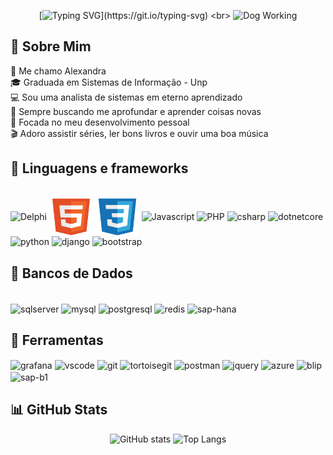 <!-- Cabeçalhos -->
<div align="center">

[![Typing SVG](https://readme-typing-svg.demolab.com/?lines=Bem+vindo+ao+meu+Github+!!!)](https://git.io/typing-svg)
<br>
![Dog Working](https://i.pinimg.com/originals/42/58/35/425835480a5c595a462f2220a080eef6.gif)

</div>

## :gem: Sobre Mim 
:speech_balloon: Me chamo Alexandra<br>
:mortar_board: Graduada em Sistemas de Informação - Unp<br>
:computer: Sou uma analista de sistemas em eterno aprendizado<br>
:dart: Sempre buscando me aprofundar e aprender coisas novas<br>
:sunflower: Focada no meu desenvolvimento pessoal<br>
:clapper: Adoro assistir séries, ler bons livros e ouvir uma boa música

## :rocket: Linguagens e frameworks
<div align="left">
<div style="display: inline_block"><br>
<img align="center" alt="Delphi" height="60" width="70" src="https://github.com/alebona/alebona/assets/6590228/2a42c7dc-53cf-464c-8449-1d16ca45ffd0">
<img align="center" alt="HTML" height="60" width="70" src="https://raw.githubusercontent.com/devicons/devicon/master/icons/html5/html5-original.svg">
<img align="center" alt="CSS" height="60" width="70" src="https://raw.githubusercontent.com/devicons/devicon/master/icons/css3/css3-original.svg">  
<img align="center" alt="Javascript" height="60" width="70" src="https://cdn.jsdelivr.net/gh/devicons/devicon@latest/icons/javascript/javascript-original.svg" />           
<img align="center" alt="PHP" height="60" width="70" src="https://cdn.jsdelivr.net/gh/devicons/devicon@latest/icons/php/php-original.svg">
<img align="center" alt="csharp" height="60" width="70" src="https://cdn.jsdelivr.net/gh/devicons/devicon@latest/icons/csharp/csharp-original.svg" />
<img align="center" alt="dotnetcore" height="60" width="70" src="https://cdn.jsdelivr.net/gh/devicons/devicon@latest/icons/dotnetcore/dotnetcore-original.svg" />            
<img align="center" alt="python" height="60" width="70" src="https://cdn.jsdelivr.net/gh/devicons/devicon@latest/icons/python/python-original.svg" />
<img align="center" alt="django" height="60" width="70" src="https://cdn.jsdelivr.net/gh/devicons/devicon@latest/icons/django/django-plain-wordmark.svg" />  
<img align="center" alt="bootstrap" height="60" width="70" src="https://cdn.jsdelivr.net/gh/devicons/devicon@latest/icons/bootstrap/bootstrap-original.svg" />
          
</div>

## :dizzy: Bancos de Dados
<div align="left">
<div style="display: inline_block"><br>
<img align="center" alt="sqlserver" height="60" width="70" src="https://cdn.jsdelivr.net/gh/devicons/devicon@latest/icons/microsoftsqlserver/microsoftsqlserver-original.svg" />
<img align="center" alt="mysql" height="60" width="70" src="https://cdn.jsdelivr.net/gh/devicons/devicon@latest/icons/mysql/mysql-original-wordmark.svg" />
<img align="center" alt="postgresql" height="60" width="70" src="https://cdn.jsdelivr.net/gh/devicons/devicon@latest/icons/postgresql/postgresql-original.svg" />
<img align="center" alt="redis" height="60" width="70" src="https://cdn.jsdelivr.net/gh/devicons/devicon@latest/icons/redis/redis-plain-wordmark.svg" />
<img align="center" alt="sap-hana" height="60" width="100" src="https://github.com/alebona/alebona/assets/6590228/451312a1-f6ee-4edb-8e10-db18535ab5c4" />
                                                                    
</div>

## :wrench: Ferramentas
<div align="left">
<img align="center" alt="grafana" height="60" width="70" src="https://cdn.jsdelivr.net/gh/devicons/devicon@latest/icons/grafana/grafana-plain-wordmark.svg" />
<img align="center" alt="vscode" height="60" width="70" src="https://cdn.jsdelivr.net/gh/devicons/devicon@latest/icons/vscode/vscode-original.svg" />
<img align="center" alt="git" height="60" width="70" src="https://cdn.jsdelivr.net/gh/devicons/devicon@latest/icons/git/git-original.svg" />
<img align="center" alt="tortoisegit" height="60" width="70" src="https://cdn.jsdelivr.net/gh/devicons/devicon@latest/icons/tortoisegit/tortoisegit-original.svg" />
<img align="center" alt="postman" height="60" width="70" src="https://cdn.jsdelivr.net/gh/devicons/devicon@latest/icons/postman/postman-original.svg" />
<img align="center" alt="jquery" height="60" width="70" src="https://cdn.jsdelivr.net/gh/devicons/devicon@latest/icons/jquery/jquery-plain-wordmark.svg" />
<img align="center" alt="azure" height="60" width="70" src="https://cdn.jsdelivr.net/gh/devicons/devicon@latest/icons/azure/azure-original.svg" />
<img align="center" alt="blip" height="60" width="70" src="https://github.com/alebona/alebona/assets/6590228/93327c69-1c2d-4e56-b861-10ee1d7a2189" />
<img align="center" alt="sap-b1" height="60" width="130" src="https://github.com/alebona/alebona/assets/6590228/96280d6b-e59d-4cf6-8539-32372b0b4de1" />
                                                                     
</div>

## 📊 GitHub Stats
<div align="center" style="display: inline_block">
  
![GitHub stats](https://github-readme-stats.vercel.app/api?username=alebona&hide_title=true&border_color=8300ff&theme=tokyonight&show_icons=true&locale=pt-br)
![Top Langs](https://github-readme-stats.vercel.app/api/top-langs/?username=alebona&size_weight=0.5&count_weight=0.5&border_color=8300ff&theme=tokyonight&show_icons=true&locale=pt-br&layout=compact)

</div>





<!--
**alebona/alebona** is a ✨ _special_ ✨ repository because its `README.md` (this file) appears on your GitHub profile.

Here are some ideas to get you started:

- 🔭 I’m currently working on ...
- 🌱 I’m currently learning ...
- 👯 I’m looking to collaborate on ...
- 🤔 I’m looking for help with ...
- 💬 Ask me about ...
- 📫 How to reach me: ...
- 😄 Pronouns: ...
- ⚡ Fun fact: ...
-->

